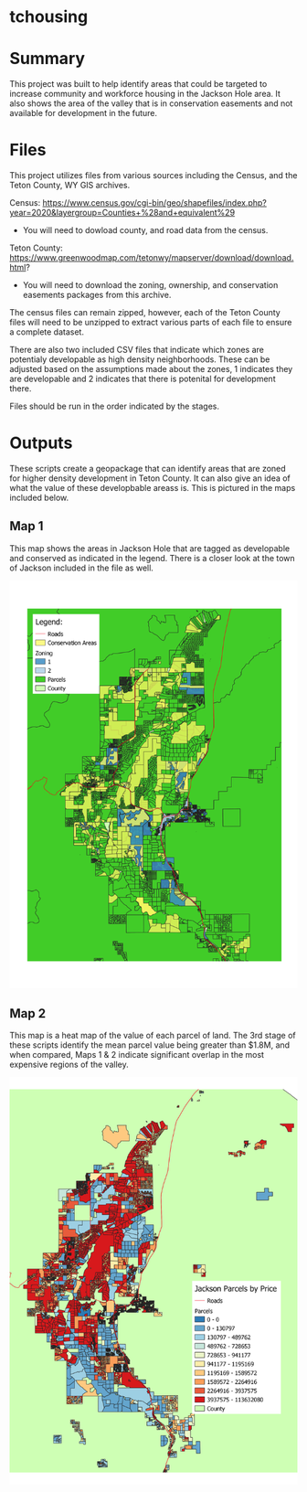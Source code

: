 # tchousing

# Summary

This project was built to help identify areas that could be targeted to 
increase community and workforce housing in the Jackson Hole area. It also shows 
the area of the valley that is in conservation easements and not available for development in the future. 
#
# Files
This project utilizes files from various sources including the Census, and the 
Teton County, WY GIS archives. 

Census: https://www.census.gov/cgi-bin/geo/shapefiles/index.php?year=2020&layergroup=Counties+%28and+equivalent%29
- You will need to dowload county, and road data from the census.

Teton County: https://www.greenwoodmap.com/tetonwy/mapserver/download/download.html?
- You will need to download the zoning, ownership, and conservation easements packages from this archive.

The census files can remain zipped, however, each of the Teton County files 
will need to be unzipped to extract various parts of each file to ensure a 
complete dataset. 

There are also two included CSV files that indicate which zones are potentialy developable as high density neighborhoods. 
These can be adjusted based on the assumptions made about the zones, 1 indicates they are developable and 2 indicates that there is potenital for development there.  

Files should be run in the order indicated by the stages.
#

# Outputs
These scripts create a geopackage that can identify areas that are zoned for higher density
development in Teton County. It can also give an idea of what the value of these developbable areass is. 
This is pictured in the maps included below.

## Map 1
This map shows the areas in Jackson Hole that are tagged as developable and conserved as indicated in the legend. There is a closer look at the town of Jackson included in the file as well. 

![alt text](https://github.com/hmhobart/tchousing/blob/main/county_zoning.png 'Jackson Hole Zoning')


## Map 2
This map is a heat map of the value of each parcel of land. The 3rd stage of these scripts identify the mean parcel value being greater than $1.8M, and when compared, Maps 1 & 2 indicate 
significant overlap in the most expensive regions of the valley. 

![alt text](https://github.com/hmhobart/tchousing/blob/main/heatmap.png 'Jackson Hole Pricing')

